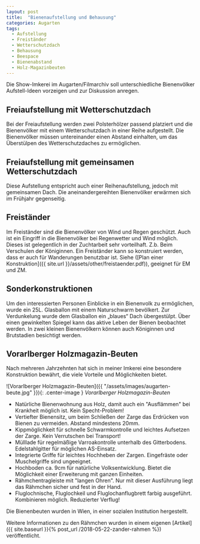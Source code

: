 ```yaml
---
layout: post
title:  "Bienenaufstellung und Behausung"
categories: Augarten
tags:
  - Aufstellung
  - Freiständer
  - Wetterschutzdach
  - Behausung
  - Beespace
  - Bienenabstand
  - Holz-Magazinbeuten
---
```


Die Show-Imkerei im Augarten/Filmarchiv soll unterschiedliche Bienenvölker Aufstell-Ideen vorzeigen
und zur Diskussion anregen.

## Freiaufstellung mit Wetterschutzdach
Bei der Freiaufstellung werden zwei Polsterhölzer passend platziert und die Bienenvölker mit einem
Wetterschutzdach in einer Reihe aufgestellt. Die Bienenvölker müssen untereinander einen Abstand
einhalten, um das Überstülpen des Wetterschutzdaches zu ermöglichen.

## Freiaufstellung mit gemeinsamen Wetterschutzdach
Diese Aufstellung entspricht auch einer Reihenaufstellung, jedoch mit gemeinsamen Dach. Die
aneinandergereihten Bienenvölker erwärmen sich im Frühjahr gegenseitig.

## Freiständer
Im Freiständer sind die Bienenvölker von Wind und Regen geschützt. Auch ist ein Eingriff in die
Bienenvölker bei Regenwetter und Wind möglich. Dieses ist gelegentlich in der Zuchtarbeit sehr
vorteilhaft. Z.b. Beim Verschulen der Königinnen. Ein Freiständer kann so konstruiert werden, dass er
auch für Wanderungen benutzbar ist. Siehe ([Plan einer Konstruktion]({{ site.url }}/assets/other/freistaender.pdf)), geeignet für EM und ZM.

## Sonderkonstruktionen
Um den interessierten Personen Einblicke in ein Bienenvolk zu ermöglichen, wurde ein 25L. Glasballon
mit einem Naturschwarm bevölkert. Zur Verdunkelung wurde dem Glasballon ein „blaues“ Dach
übergestülpt. Über einen gewinkelten Spiegel kann das aktive Leben der Bienen beobachtet werden.
In zwei kleinen Bienenvölkern können auch Königinnen und Brutstadien besichtigt werden.

## Vorarlberger Holzmagazin-Beuten
Nach mehreren Jahrzehnten hat sich in meiner Imkerei eine besondere Konstruktion bewährt, die viele Vorteile und Möglichkeiten bietet.

![Vorarlberger Holzmagazin-Beuten]({{ "/assets/images/augarten-beute.jpg" }}){: .center-image }
*Vorarlberger Holzmagazin-Beuten*

- Natürliche Bienenwohnung aus Holz, damit auch ein "Ausflämmen" bei Krankheit möglich ist. Kein Specht-Problem!
- Vertiefter Bienensitz, um beim Schließen der Zarge das Erdrücken von Bienen zu vermeiden. Abstand mindestens 20mm.
- Kippmöglichkeit für schnelle Schwarmkontrolle und leichtes Aufsetzen der Zarge. Kein Verrutschen bei Transport!
- Mülllade für regelmäßige Varroakontrolle unterhalb des Gitterbodens. Edelstahlgitter für möglichen AS-Einsatz.
- Integrierte Griffe für leichtes Hochheben der Zargen. Eingefräste oder Muschelgriffe sind ungeeignet.
- Hochboden ca. 9cm für natürliche Volksentwicklung. Bietet die Möglichkeit einer Erweiterung mit ganzen Einheiten.
- Rähmchentragleiste mit "langen Ohren". Nur mit dieser Ausführung liegt das Rähmchen sicher und fest in der Hand.
- Fluglochnische, Fluglochkeil und Fluglochanflugbrett farbig ausgeführt. Kombinieren möglich. Reduzierter Verflug!

Die Bienenbeuten wurden in Wien, in einer sozialen Institution hergestellt.

Weitere Informationen zu den Rähmchen wurden in einem eigenen [Artikel]({{ site.baseurl }}{% post_url /2018-05-22-zander-rahmen %}) veröffentlicht.
